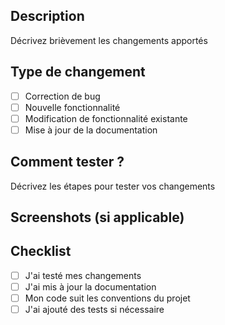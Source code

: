## Description
Décrivez brièvement les changements apportés

## Type de changement
- [ ] Correction de bug
- [ ] Nouvelle fonctionnalité
- [ ] Modification de fonctionnalité existante
- [ ] Mise à jour de la documentation

## Comment tester ?
Décrivez les étapes pour tester vos changements

## Screenshots (si applicable)

## Checklist
- [ ] J'ai testé mes changements
- [ ] J'ai mis à jour la documentation
- [ ] Mon code suit les conventions du projet
- [ ] J'ai ajouté des tests si nécessaire